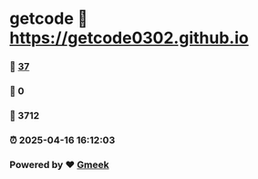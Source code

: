 # getcode :link: https://getcode0302.github.io 
### :page_facing_up: [37](https://getcode0302.github.io/tag.html) 
### :speech_balloon: 0 
### :hibiscus: 3712 
### :alarm_clock: 2025-04-16 16:12:03 
### Powered by :heart: [Gmeek](https://github.com/Meekdai/Gmeek)
